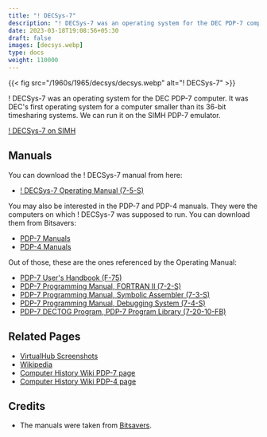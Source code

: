 ```yaml
---
title: "! DECSys-7"
description: "! DECSys-7 was an operating system for the DEC PDP-7 computer. It was DEC's first operating system for a computer smaller than its 36-bit timesharing systems."
date: 2023-03-18T19:08:56+05:30
draft: false
images: [decsys.webp]
type: docs
weight: 110000
---
```


{{< fig src="/1960s/1965/decsys/decsys.webp" alt="! DECSys-7" >}}

! DECSys-7 was an operating system for the DEC PDP-7 computer. It was DEC's first operating system for a computer smaller than its 36-bit timesharing systems. We can run it on the SIMH PDP-7 emulator.

<section class="section section-sm">
  <div class="container">
    <div class="row justify-content-center text-center">
      <div class="col-lg-5">
        <p><a class="btn btn-primary btn-md px-4 mb-1" href="simh/" role="button">! DECSys-7 on SIMH</a></p>
      </div>
    </div>
  </div>
</section>

## Manuals

You can download the ! DECSys-7 manual from here:

- [! DECSys-7 Operating Manual (7-5-S)](http://bitsavers.org/pdf/dec/pdp7/DECSYS-7_OperMan.pdf)

You may also be interested in the PDP-7 and PDP-4 manuals. They were the computers on which ! DECSys-7 was supposed to run. You can download them from Bitsavers:

- [PDP-7 Manuals](http://bitsavers.org/pdf/dec/pdp7/)
- [PDP-4 Manuals](http://bitsavers.org/pdf/dec/pdp4/)

Out of those, these are the ones referenced by the Operating Manual:

- [PDP-7 User's Handbook (F-75)](http://bitsavers.org/pdf/dec/pdp7/F-75_PDP-7userHbk_Jun65.pdf)
- [PDP-7 Programming Manual, FORTRAN II (7-2-S)](http://bitsavers.org/pdf/dec/pdp7/PDP-7_FortranII.pdf)
- [PDP-7 Programming Manual, Symbolic Assembler (7-3-S)](http://bitsavers.org/pdf/dec/pdp7/PDP-7_AsmMan.pdf)
- [PDP-7 Programming Manual, Debugging System (7-4-S)](http://bitsavers.org/pdf/dec/pdp7/PDP-7_DDT_Ref.pdf)
- [PDP-7 DECTOG Program, PDP-7 Program Library (7-20-10-FB)](http://bitsavers.org/pdf/dec/pdp7/DIGITAL-7-20-IO-FB_DECTOG.pdf)

## Related Pages

- [VirtualHub Screenshots](https://screenshots.virtualhub.eu.org/1960s/1965/decsys/)
- [Wikipedia](https://en.wikipedia.org/wiki/PDP-7#Software)
- [Computer History Wiki PDP-7 page](https://gunkies.org/wiki/PDP-7)
- [Computer History Wiki PDP-4 page](https://gunkies.org/wiki/PDP-4)

## Credits

- The manuals were taken from [Bitsavers](http://bitsavers.org).
